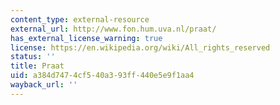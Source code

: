 ```yaml
---
content_type: external-resource
external_url: http://www.fon.hum.uva.nl/praat/
has_external_license_warning: true
license: https://en.wikipedia.org/wiki/All_rights_reserved
status: ''
title: Praat
uid: a384d747-4cf5-40a3-93ff-440e5e9f1aa4
wayback_url: ''
---
```

